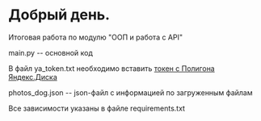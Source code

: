 # Добрый день.

Итоговая работа по модулю "ООП и работа с API"

main.py -- основной код

В файл ya_token.txt необходимо вставить [токен с Полигона Яндекс.Диска](https://yandex.ru/dev/disk/poligon/)

photos_dog.json -- json-файл с информацией по загруженным файлам

Все зависимости указаны в файле requiremеnts.txt